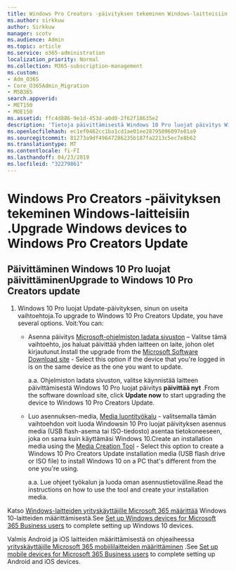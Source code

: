 ```yaml
---
title: Windows Pro Creators -päivityksen tekeminen Windows-laitteisiin .
ms.author: sirkkuw
author: Sirkkuw
manager: scotv
ms.audience: Admin
ms.topic: article
ms.service: o365-administration
localization_priority: Normal
ms.collection: M365-subscription-management
ms.custom:
- Adm_O365
- Core_O365Admin_Migration
- MSB365
search.appverid:
- MET150
- MOE150
ms.assetid: ffc4d886-9e1d-453d-a0d0-2f62f18635e2
description: 'Tietoja päivittämisestä Windows 10 Pro luojat päivitys Windows-laitteet. '
ms.openlocfilehash: ec1ef0462cc1ba1cd1ae01ee28795096097e01a9
ms.sourcegitcommit: 81273a9df49647286235b187fa2213c5ec7e8b62
ms.translationtype: MT
ms.contentlocale: fi-FI
ms.lasthandoff: 04/23/2019
ms.locfileid: "32279861"
---
```

# <a name="upgrade-windows-devices-to-windows-pro-creators-update"></a><span data-ttu-id="ec764-103">Windows Pro Creators -päivityksen tekeminen Windows-laitteisiin .</span><span class="sxs-lookup"><span data-stu-id="ec764-103">Upgrade Windows devices to Windows Pro Creators Update</span></span>

## <a name="upgrade-to-windows-10-pro-creators-update"></a><span data-ttu-id="ec764-104">Päivittäminen Windows 10 Pro luojat päivittäminen</span><span class="sxs-lookup"><span data-stu-id="ec764-104">Upgrade to Windows 10 Pro Creators update</span></span>
  
1. <span data-ttu-id="ec764-105">Windows 10 Pro luojat Update-päivityksen, sinun on useita vaihtoehtoja.</span><span class="sxs-lookup"><span data-stu-id="ec764-105">To upgrade to Windows 10 Pro Creators Update, you have several options.</span></span> <span data-ttu-id="ec764-106">Voit:</span><span class="sxs-lookup"><span data-stu-id="ec764-106">You can:</span></span>
    
    - <span data-ttu-id="ec764-107">Asenna päivitys [Microsoft-ohjelmiston ladata sivuston](https://go.microsoft.com/fwlink/?LinkID=836951 ) – Valitse tämä vaihtoehto, jos haluat päivittää yhden laitteen on laite, johon olet kirjautunut.</span><span class="sxs-lookup"><span data-stu-id="ec764-107">Install the upgrade from the [Microsoft Software Download site](https://go.microsoft.com/fwlink/?LinkID=836951 ) - Select this option if the device that you're logged in is on the same device as the one you want to update.</span></span>
    
      <span data-ttu-id="ec764-108">a.</span><span class="sxs-lookup"><span data-stu-id="ec764-108">a.</span></span> <span data-ttu-id="ec764-109">Ohjelmiston ladata sivuston, valitse käynnistää laitteen päivittämisestä Windows 10 Pro luojat päivitys **päivittää nyt** .</span><span class="sxs-lookup"><span data-stu-id="ec764-109">From the software download site, click **Update now** to start upgrading the device to Windows 10 Pro Creators Update.</span></span> 
    
     - <span data-ttu-id="ec764-110">Luo asennuksen-media, [Media luontityökalu](https://go.microsoft.com/fwlink/?LinkID=836960) - valitsemalla tämän vaihtoehdon voit luoda Windowsin 10 Pro luojat päivityksen asennus media (USB flash-asema tai ISO-tiedosto) asentaa tietokoneeseen, joka on sama kuin käyttämäsi Windows 10.</span><span class="sxs-lookup"><span data-stu-id="ec764-110">Create an installation media using the [Media Creation Tool](https://go.microsoft.com/fwlink/?LinkID=836960) - Select this option to create a Windows 10 Pro Creators Update installation media (USB flash drive or ISO file) to install Windows 10 on a PC that's different from the one you're using.</span></span>
    
        <span data-ttu-id="ec764-111">a.</span><span class="sxs-lookup"><span data-stu-id="ec764-111">a.</span></span> <span data-ttu-id="ec764-112">Lue ohjeet työkalun ja luoda oman asennustietoväline.</span><span class="sxs-lookup"><span data-stu-id="ec764-112">Read the instructions on how to use the tool and create your installation media.</span></span> 
    
<span data-ttu-id="ec764-113">Katso [Windows-laitteiden yrityskäyttäjille Microsoft 365 määrittää](set-up-windows-devices.md) Windows 10-laitteiden määrittämisestä.</span><span class="sxs-lookup"><span data-stu-id="ec764-113">See [Set up Windows devices for Microsoft 365 Business users](set-up-windows-devices.md) to complete setting up Windows 10 devices.</span></span> 
  
<span data-ttu-id="ec764-114">Valmis Android ja iOS laitteiden määrittämisestä on ohjeaiheessa [yrityskäyttäjille Microsoft 365 mobiililaitteiden määrittäminen](set-up-mobile-devices.md) .</span><span class="sxs-lookup"><span data-stu-id="ec764-114">See [Set up mobile devices for Microsoft 365 Business users](set-up-mobile-devices.md) to complete setting up Android and iOS devices.</span></span> 
  
